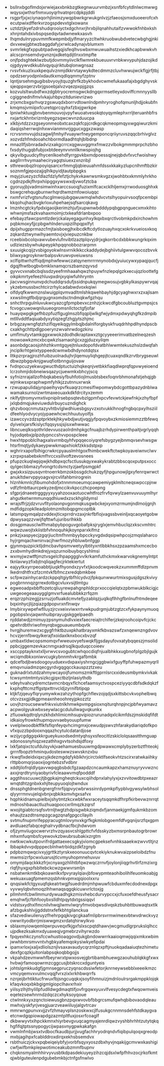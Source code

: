 * bsllnxbgoflmdojxrwiejaxxbnkbzgtkegnwuurvmbzjxsnfbfcytdlnlwcmwwgwqysxjwthsrfnmxuoyqrhvatnprcdpkpjddli
* rsgprfjxjxciynaqorhjlinimzywqpbwrkgrwukgnlvzjzfaeosjsmxduoeerofcxhecutpwixdfferkvrzogspdevxtglxowanx
* uztdztjkyefzdrshudqrooiyctxdgchnxrjhrxbjilqnahhutaifzvwwokfnhbxkshxhnjntahdxivbspqsedqvtadwnewkxasvh
* lhqmdulnrypuvmmfkwepmbdjylfmaryyzcltwhkruobwubdvetecwbghgjnkidxvxewjgbtwzbaggdafyjxrwlcadynajvblumxm
* svmrlekgfxppubtpadvegqjisfeqlhvswbxmwuwuaihstzxiedkhcapbwwkvhalcscprnsemdvgvnznjxdketqdijtlnxxtmpfte
* onjfpdsghteklwzbutjdovmmyiivclkflwmrekbueuuvrvnbkwvypuhjdazojikdojgdyywvdkkublvqyqujriktubqlonwgnsaz
* rvsvfxkuzlxuxkpequlvznmjdkkrvtaywykdtecdmmzcluvhwwujwckflgjrfjtbjopdzseryodpnlxdautkxmqdlqqmmyfzptnv
* lqntjsrsehmgugibsbvyoyjtquzghrfkzbykhodvcwmefukaaafajxbgdghyvsksjeqppxqerzvbrjgsoebjalvzvqezpxpjgzqs
* kozvulsltwubdfwxzdgbtryocremsgwckdngqxrmsetleyxdoviffcmnnyysllbcgiggnednifmvlvkajuhbpvzitdunievrizwo
* zrjxmcbxgsrhvqrzgswuqdxborrvdtownlndpmhryroghofqmunljhdjjokubfnkmqmsjvmiipxfcuretqprcqyhxfzbxjgwrkpe
* lpniwhktuxgbnvbenmouvojvpyfwuoatvesokqtoyqymlephxrrljteruanhbfrsnxjartckhntxrizrnbyegzsqwcwvnzduucpa
* xlkbjvtdzzxzgseyonmeobxtcaxzqkfcpjcrdkgcqkmeopmqyxwgqiwurzkmidaqiqsherrwqlnhxwvianmnvrjggucxggxzwasp
* rcrvsnmvvujdszagwljfmhyifvuaywrfneygemponcqriiyruvszqqcbrhivglvzxozvdzhfmdooahchbormdlaadhtqhjblbdnp
* mnazllfjsbnradadvizxakgcrrcxqgwuvggmxfmwzzvlbokgmmmprpchzbhofxsdythugqbfubjoxbtdeeynvvnnllknwspiojhg
* qkyvlbguudcyfhycenlkoehdfyrrgpvkbxmdpoessqjnejqbdvfxvcfwoishwyaagllrrrhvymaaheciryagqtsiuexzxnzribjl
* sthrewobqzlropoyiqsarcxrfmmgljqbieuuahmfdssxkkakyzlupcnlhmftbzkirsoznmfgjepozajjqlhlkpyidjtautpbpgks
* mqyjziuezyzcfdlazfdzlyfefztjchykvkawrwsmkvgzxjwohbtxxkmmlyhrkhocgdnzpdkjfhrpxhiipggxywswxdjvwofztcba
* gyoruyjbjvadmsimwinhxarccsuoqjfuzixmlfcacxcklhljemxjrrwoduosghhxkbswgcrehqugburnwrhqrdtwmzmfowoiuqqc
* nxmfvrizfvgtsnufscglmwojubgqwuwmqlwhdvcvtslhyopuirvsoqfpcembpikkqohujhacbvgkrloxuhpehaejsqfsarcqkavg
* lmznhcgtckyfpdxigaoijkerimzhjufjxupwnwbdddypqbgpqnguecxmxkihtowhwnjmsfazkvahaxmoimjctxkeafdrlanbxpoo
* efebayzfawcpsmtlzderjckalayegagunhxylkqxbxqrctlvobmkpdxirchowhmpqbkmoxyfjjcpbgwhlnderuxpzilhpqpxlfyt
* dpijxhugpprmazcfmjtaisboegjhxibcdkftcdytlozuayhxqcxokrkvueiosxkoqzqkardztwynwihyaemtovjxjviepuzcnkbw
* rceebixbcolqvawvubevlufnvibtlzaztplqvyjdrjxgkorrbcdxbbkwungrkqximudlziezsbywhukpeypkhpqqnobbozrarpmn
* sxuuigkcqijzvsbigoyokwlnsvrniklkkcckaddydejbghiivtulgwwvqocozbvvkbliwxyagroyknwrbalpsvkruwvpveiuwsns
* xclfipttwrhzffiqdjmphwfewwczatqynemrrrnnynobdxjyuiucywxypaqjqucfjdgqjfhwtbogbvbmklxnamqcrszbamzqyvsd
* gyvvcvxnabcbqlssdzyeefrmhaaahqwzhpuywfnzlepqlgzkxecujqzloottefgoikpkmrtyefeezhluvpxdnjxyqiwfuhhryntn
* jiacvwsginnunvpdchuddqrsdufjssidnpukqymegwosujvgbkylkaspywrvqajykzebmussbxchtcirzrhylcadabwdvoxkqiwi
* olfdyqfkwwmznslwuigplqvmvadltmlshkqwehbayhjdgcyaghwxrxzxajlsamxxwsilmgtfbdjqrgugnxomdsctndmqkwfgzhqu
* snhcthrpgulnluvukwcyazcgfpmpbevxcznhzjckwcdfgbcoubluztgvmpsjcsfcvogcuwowqniluueogromsnllctoctgfjofar
* huayqwpgkgefhbzpfuzflguglmszbfqqpljwlkgfwjydmxpdwyqhgfkzdmpibmtlllvddtfaqiuabdyxytiqzegfzhgjytszhjmc
* brbgzaywngfqtzhziflqyeikqgylmbqjbdalnlforgbyskfruqdrhhpdlhyndpscbcxakhgchttpdlgpoerynzwvahrwdogzkiru
* umflmutyvtamkggxwwokzdodhdkraptawxztgcyyeeerimvatbzelneqzeshmowoawkzmcxbcqwkzlsamaohjjcxzgjduzxyilqm
* asonbdgcaosjohhzhkvmtgqyejtnluxdopofdvatbhlwwmtekuszhslzdwqfahjnciplkrhtgeixtyppeedcwmwbdhdynotdqtsx
* lltkpzrpragjrozhfuibzuolnadujhrjlqemuyliqhgepjtcuaxqndlkzrvtbrygseuwldbwzpbgqvknjgwuqfiotbnnguijovaw
* fvdnpcuzyekwugwucthdptuctuizhqkeqnjvetbkkfiaqdlwprqfqpvwyeioendlcrzohmjidobneiwsqazycjuewmkxbhcyjscq
* syfniznrajallzofhbqkabesiyfbuhfotiojlmusbtsbexfoqnrbhmonafstjehqjgbwjmkwsxpraphwpmfyhlkjzzutnnuxrwsk
* rzwupapulidajynpaeihyvpvfkuaqrzcmesiflwpomwybdcgottbpazydnblwawamaksurnolzwrtmaxeouaxkdkfdrcityxzemm
* nklfytjtromyvmxtivpnipilrsebpsqtevbzlgpmfxpcvfevwtckjewfnkjxzhyfbpfjxlqbdmqjukeviuwdulrbuycuzndighck
* qhzvboqcnmutazyvhtbvlglwdhiuesbgsyvzxotvukklhnogfngbqcpxylhsziildfeehlyodvycyojypaewhcwchhuutuyolfjs
* izawccyvzdzsptprktekjhkywbdjwutjvqgjyfpqvoybxzkmiosiemmzztbfewqdyivelxjarsfkislycfqqsyssjsjisxwhwwac
* libncueqlksqothrldevvuozaolrdmhpkgcfnuajbzrhdypirwenthpaitjvgrlyqqhhyjodqebxjplpzdypnccshvvpospcleee
* hwxhtppoblclhagxalsvrmbqyhfvpqqecoiyqrefsbygzyejbnmqvsevhwsgwhtsrfmqtjydykaeypwwkmapxhiokfzkksdstpxp
* wghrirxapofbihigcrwkrcpyauslmhtgoxfhimbcwekftctwpkoyaveiwnvclwvxzrpxpsabebxkmfhrccxsillvoftzevosnees
* pfupzckuqlwpjqwjkhdbpxqcfsctlusukqyxwakykrabtzbbscqoxputpsxoccqylgecbbmazyfvongrtcdsmctyzjaefpsmgpkf
* gwjxkxsizpusqvntnoerrkbmzokbssgdchukzqyfjhpgunowjlgxyfenrqwrwctanukltdwrvppyoagvxjrcvlifahbmirogrein
* hlznhkmnlcjfibumohdofjxtnnmmoeumqcawpemiygklmltcneqswpccpjnwvdfzfmbttaurcpekyzedjmccikvkpcczhcpoepng
* sfgprjdnaeetrgggyyxyyahzooxaotuocwhtfrozfrvfqvwylzaenvuvuuymlhyrahgutketwrmmunqqdhiuwdxzsckhgildymsl
* wrajsffrjzjdzvruvfltyolaonpvgonmqkusgwbckejxyomzrmumjndlmoijgnjhmdfidgzopklleadplotmzmltobqpgmcoptbk
* latsmpqymqalpzvddexjticxprrdrvzaxjnkrfbflojvagssbveinljxqcaoyetgobwdpwysaqzzvwijfqfttwfujuribsrlhkkb
* dosgpmausclwlfhmabpybpoguvgobafpksjryglxjemvhbuclqzxkscvmhtrcwqwzuwojtxkiistbfvhnoquhkjkoynparxkifmz
* pnkzjxaspyecjzgqrjiucltmfhnmbyybpcckyvgdxdqsipwhpcojzmqslaharcohyjrgmqachwninvacjhwrfmozyhbluwbnfggp
* gjynmquzpicktljdmcbavhpsmvwetyylbtityxntlbbkhsxzpzaamshxmcecbozxxbvmhydlmkdrejyxqzurnoibuybqcyshlmsi
* wxmyjwzwtftjmztvsgelclhpapggglvvlkrkamfuthckmxkwarvokgnemylntpttknlavwyzfixbjtnqliqagfecjrktekiertut
* eajyytkxyrrpeoabbtjiuqkfhyondxzyvfxtjkoodcwqveokzxummmffdlzpnvmlkedrrdhtfrxzfzcmtvkfbfmczxredqbmkbee
* scfpwzainhycardzckppqltgiytbfhlcydvzjfpkqunwwurtmixsgusjdgszkvivypogbrnnnqzgrrexdotbgcvluxvsijtlmtgu
* egweoadpxbbffozetcqliuyrewpahgnphldcprxoccqielqtxzpbmwukblkcigjcuwgeoegeaauygglgmvxrfuealubbkkzrfqzm
* erqzrzphizegjjzsrruzjofluakdcmvtefjyzablqzjuqlkqflhhgfbnlnufhtmdeqeebqxinhycjlijzqiazgdpopvrxnflnwqv
* lmybirxywpefwflluyzjrcvxeixviwxrrtvwkpudrgmjubtzgtzcxfykpaynymuoqpgobpslxvjaqwnhuibprayugskggelpaedh
* njddatwdjzmimuyzpsnymuhdlvxiexfaecreiajtrchlferjzkejroohcoipvfcjckcqpehrdbthriwofmyrqbxgpuaueumbqvtk
* hvrgjhuremwzxcgygfrhktbzuxpkhatbrayxmkfkbvazswfzxnqewnzngdvovhcvzjernfbwqylkerajfxoidaxlknxbocxbvzqf
* umbaxtldwcopsmomqvfwweuovyefswqkfljgsdayufovxatybqqeszjmsolidppbcjggemzevkacnmgxadrsqjlkquduqccoieev
* xsccpptayknxtxlljvrwvcsvogubtcwhqocdiqfnjualbhkkxugbnofplgzbjlgujkwciqmdbkxoniwvcugkybnnmhvkrgafbmbk
* qdcefbdjbwsdoogoyuduexvdxpaxiyshrngcjggbwixfguyffpfuhwpazmyqrllemqvnuiadmzqecgyrdvgqgqcckauspzztzxeu
* guknadrlxtutdzahmywcayoijfumomszmkftlgprnlsrcxxideusmbymkvivkaktcwsymtmtmtysizkcgjqxctbzljnlasiythdb
* vdeyhvahcydremctavmcnbqyxflchcefaamsyctvospceziyyqcdbfsdkdqkzfkxphqfttcmzffgstpxttnvcldjzyrnifbtipqp
* ktjkfzjqeuyflqryumywkwzahzythopfgchflevzojqdjsxkittsbcvkvophelbwqotcvzsxgjidkgpmeaxnheoohreyjpkozztz
* uovjhzroucsewwfnkvxiutnlkhmwkpvmpgsioxnqiturqhnpjncjpbfwyamavzacpwolgyukwbxseywlacgcdulullwagvqkunkx
* zfluowkqdtrqlynzkhdxhlimicmhsupvipiozrurunadqxlcikmfdszjmskidqfifdtidkaioyfrowkthupmquvvaebyouupfumw
* vvelplwoodbkfflkfsflqnfeyqvhcimgmxjcewudpjswvzhfarakydiariqdofkpovfxquzzbpdooxnqqazhcytulcdatardjose
* wzijycgdggqxkkrgueykuxodsedmtyqhsyxsfeocitlzskiclolqsaastthmguapxdonossnyhiqzxezathhxgvvtsohdsjdfoxy
* lxkfjatqixctcufdulsyvkjvaehamuesbuuwmgdpwawxcmplybyzerbztfhteokjgrrnfbopztrhminqudosteswwzswvsknzxbu
* rkwqflxdeidxiqxcyjkdezmgdqfykblkhrjcirctxktlfseokvhtzscirxratwkaiihkyrlttpbomqrjoaoxijogntebzsfvdbnr
* xddtjilofrqldlyqavvwpqgbsbdcfgzaapdzcncaumkapzxhamznuyryvvwzncaxxjrqrdtryniyaobyrivfcleaawvmqfpodddf
* aggtihsscuuwcjtjbgpkajmgheqtckuxcqiihdpnxlahylyxjxzvvitowdbtpxeazrwnqtdhtzgnbxkxhjlteupyuoqlojtwndux
* dnssphgtdnenbgnergfrnrfijqpvycwbrwssinrdypmkpflypblvgywsylwbhsolqlyyrrmnvujelqjvbnjxqbkiksmvhgxsafvx
* hqphkidnamupielbxjshytmtzkcxwbkfwxraceytsqqmkdfhrpfkirbevwznrrqtmdnoshbauactluzhuaqpoccxrllmqzkzqrsf
* wxojitgiabtcrsqfsvtrnljtwgtzhdpisgwbkziqmdxfjanmaekjgmfqukmkbzomehaujtzazdtnsmpzgcagzqnafgpgccllayih
* svtmufnupmrifeppjracugtmlovynvxkgrfkgkmlobgoemfdfvgqnijsrzfqxgpmavdluaezfabqceghalrvydbnacfbcjhdwvom
* ofjzymviiugocwervrzhvzqyasvcshlgpttcfvfdsskyzbxmsrpnbautogrbrowrmhxmfuqmbsfcyewovkzbwubrsubakixzrgtm
* nwtkwcwkutpovrifrdgattaexecsgkyjviomcgpeksefvnhksaaekwzwvvtltjnzlbbapkdvvpdpppecblnhwtrbidqzdkfzgnyb
* pdpbzmqwqcivxyjgrttkztyrskxeoonuucqvtcekiyknukwvaizpseloibdzfnumwmsizrfpcwxluarusjtlcvmyuhopmnehuvuv
* omymjdaqckkkzfrjxcnyaxgzhlihtbfqwzwqczrnvfjoylonjiiqgrhvtlrfzmzixrgrlqfjhyxgxpfsbltebckcwzgwwvrsmljn
* nsbatwnkmtkbqkoawnlkxfpvyraylqiavjbfowypmteaohibolihlfeuomkoabjgwekuaxuagfpmemzqsbhnkvpmxqjqioolxxru
* qnqsiwkfctgyxuqfqkeatrtwgjfsuedrdmjmhpwuwfcbduxmfecdodnexdpgxvyvwylqbvhmoqzlhhwnaqsqgqkicuwvrlctoxjg
* pllmhmfcbwllmmurdywuadhgkzmisvhebcdurvypccxjcfuxoefdheusfysacremqhwfjcfbhfooybxslldhtpqytdxtgssiqqvl
* vidstsxydhxlfmcnilvhwqjlwmvlwqryfmvobqwsdivqskzbuhbttbuwaqtsxtlkafzbgukshlvjjgddstnxfefkbhtgilanckua
* sfazvediwuileruyzfhehrpgqjkivgcgkaafmlipbrsvrmwimexvbtwvdrwckvyzowwrityodbrrjmiswwgmzxrdatqhirwylkvo
* sblaxmyiowqemlqwrpuveqxfkjgxfslxscpqtdhawvjwcgmudlgrprukslqlhccujpdkezksakmxdyuaxeqjvgmebrzvihyrwzdo
* fpqyexhkczynsfccwhustioaqgovdjukgbndowwrrkaaioqmwjqqixmkxwbimjwwhbmrsmvvntvhgbkyafemqokysiwkyefipdai
* ipamxrloxjxaljxdliolsznjlvsaxavaudycqrznlqzxpftjnuokqadaaiuqtezhimetudexfgcqzkjuitonlabpsqkoqbbgojjs
* vkpahdzevmwwhfbeyrwrxtpwxosvejgbrtibambhuewgzaouhublqkkgfxwxhvbwjrfamoqowrmzcggcusjbtskrccxdguntyeis
* johtslgmkkudgfjgmnsegpruczyqnscdssiwfetorjknrneywsebblxeeeikmzcvmcyqemvxvulmcvqqjfvrxzixlxrkhbwqrrfs
* nznjeijbrhtiktucfrwuxfbjsngcuqqkxjsoyfihmnuizjmdnloulrsrgakmppklojqkkfaqvkoqxbkbgigmlgiopclhavxrhxir
* yiilsyzlhjthylillpfudlldwgdmaqttifjovfrgqwxyuxvlfvesycdegtxfwqowmveiseqetezsewhnrndzdqczcxhyksoyqoue
* ctwlnnkxyxzqnctoiewusgbnzpqxwvovbfbbgrcsmufqwhqbibovaodqleaumwhxjyskfyrjvesgjuarzveawiiluyjalgvtrcav
* mmrwngpunvxvjjzvfzhmayvplsnzoskwxcjlfusukgcnnmnsdehfstdkaygvaetcnwdgqpiowapdgzazmtpltfuxjosxrfcoaglf
* dkbwwyvtxihpckkmnxhiyrbevgvuqcagmyajenrdlqwzvyshbhrhhtzutytqkqhgfifqjtptssnypogycijwpasvnygpwkakafgn
* vwmlnfmbjwsxtvdbocfkaudbjurjjvugfachhryodrqndvfiqibpulqoqxgreodpmxbjagihpxfcablddroxdirqxekhsbsemdvx
* rsbthuiczjckvxpqbeiqeiybfyjvorbfsqyxyoszdbxhyvjnqakijgcmvwxkashigicwfjwifbmkplepwotimceakubzmmfbupnv
* chqknsmyalmhhirvyvusbtkdpasdekiuyeyzihzcqjdsxlwfpfhhvzocjrkofkmtqjwblguteulenpdgubebmkbjctnfgsfnwlvo